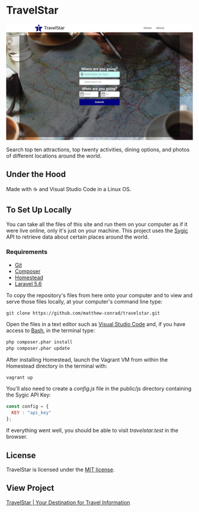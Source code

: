 # TravelStar
![screenshot](public/img/screenshot.jpg)

Search top ten attractions, top twenty activities, dining options, and photos of different locations around the world.
## Under the Hood
Made with :coffee: and Visual Studio Code in a Linux OS.
## To Set Up Locally
You can take all the files of this site and run them on your computer as if it were live online, only it's just on your machine. This project uses the [Sygic](https://travel.sygic.com/en/b2b) API to retrieve data about certain places around the world.
### Requirements
* [Git](http://git-scm.com/)
* [Composer](https://getcomposer.org/)
* [Homestead](https://laravel.com/docs/5.6/homestead)
* [Laravel 5.6](https://laravel.com/)

To copy the repository's files from here onto your computer and to view and serve those files locally, at your computer's command line type:
```
git clone https://github.com/matthew-conrad/travelstar.git
```
Open the files in a text editor such as [Visual Studio Code](https://code.visualstudio.com/) and, if you have access to [Bash](https://en.wikipedia.org/wiki/Bash_(Unix_shell)), in the terminal type:
```bash
php composer.phar install
php composer.phar update
```
After installing Homestead, launch the Vagrant VM from within the Homestead directory in the terminal with:
```bash
vagrant up
```
You'll also need to create a *config.js* file in the public/js directory containing the Sygic API Key:
```javascript
const config = {
  KEY : "api_key"
};
```
If everything went well, you should be able to visit *travelstar.test* in the browser.
## License
TravelStar is licensed under the [MIT license](https://github.com/matthew-conrad/travelstar/blob/master/LICENSE).
## View Project
[TravelStar | Your Destination for Travel Information](https://travelstar.herokuapp.com)